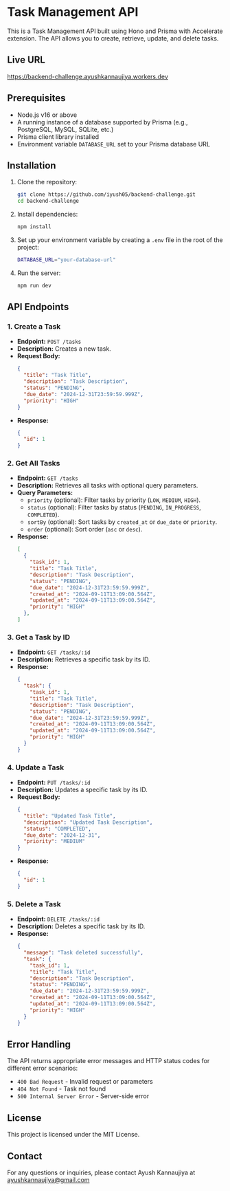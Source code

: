 

# Task Management API

This is a Task Management API built using Hono and Prisma with Accelerate extension. The API allows you to create, retrieve, update, and delete tasks.


## Live URL

https://backend-challenge.ayushkannaujiya.workers.dev

## Prerequisites

- Node.js v16 or above
- A running instance of a database supported by Prisma (e.g., PostgreSQL, MySQL, SQLite, etc.)
- Prisma client library installed
- Environment variable `DATABASE_URL` set to your Prisma database URL

## Installation

1. Clone the repository:

    ```bash
    git clone https://github.com/iyush05/backend-challenge.git
    cd backend-challenge
    ```

2. Install dependencies:

    ```bash
    npm install
    ```

3. Set up your environment variable by creating a `.env` file in the root of the project:

    ```bash
    DATABASE_URL="your-database-url"
    ```

4. Run the server:

    ```bash
    npm run dev
    ```

## API Endpoints

### 1. Create a Task

- **Endpoint:** `POST /tasks`
- **Description:** Creates a new task.
- **Request Body:**
  ```json
  {
    "title": "Task Title",
    "description": "Task Description",
    "status": "PENDING",
    "due_date": "2024-12-31T23:59:59.999Z",
    "priority": "HIGH"
  }
  ```
- **Response:**
  ```json
  {
    "id": 1
  }
  ```

### 2. Get All Tasks

- **Endpoint:** `GET /tasks`
- **Description:** Retrieves all tasks with optional query parameters.
- **Query Parameters:**
  - `priority` (optional): Filter tasks by priority (`LOW`, `MEDIUM`, `HIGH`).
  - `status` (optional): Filter tasks by status (`PENDING`, `IN_PROGRESS`, `COMPLETED`).
  - `sortBy` (optional): Sort tasks by `created_at` or `due_date` or `priority`.
  - `order` (optional): Sort order (`asc` or `desc`).
- **Response:**
  ```json
  [
    {
      "task_id": 1,
      "title": "Task Title",
      "description": "Task Description",
      "status": "PENDING",
      "due_date": "2024-12-31T23:59:59.999Z",
      "created_at": "2024-09-11T13:09:00.564Z",
      "updated_at": "2024-09-11T13:09:00.564Z",
      "priority": "HIGH"
    },
  ]
  ```

### 3. Get a Task by ID

- **Endpoint:** `GET /tasks/:id`
- **Description:** Retrieves a specific task by its ID.
- **Response:**
  ```json
  {
    "task": {
      "task_id": 1,
      "title": "Task Title",
      "description": "Task Description",
      "status": "PENDING",
      "due_date": "2024-12-31T23:59:59.999Z",
      "created_at": "2024-09-11T13:09:00.564Z",
      "updated_at": "2024-09-11T13:09:00.564Z",
      "priority": "HIGH"
    }
  }
  ```

### 4. Update a Task

- **Endpoint:** `PUT /tasks/:id`
- **Description:** Updates a specific task by its ID.
- **Request Body:**
  ```json
  {
    "title": "Updated Task Title",
    "description": "Updated Task Description",
    "status": "COMPLETED",
    "due_date": "2024-12-31",
    "priority": "MEDIUM"
  }
  ```
- **Response:**
  ```json
  {
    "id": 1
  }
  ```

### 5. Delete a Task

- **Endpoint:** `DELETE /tasks/:id`
- **Description:** Deletes a specific task by its ID.
- **Response:**
  ```json
  {
    "message": "Task deleted successfully",
    "task": {
      "task_id": 1,
      "title": "Task Title",
      "description": "Task Description",
      "status": "PENDING",
      "due_date": "2024-12-31T23:59:59.999Z",
      "created_at": "2024-09-11T13:09:00.564Z",
      "updated_at": "2024-09-11T13:09:00.564Z",
      "priority": "HIGH"
    }
  }
  ```

## Error Handling

The API returns appropriate error messages and HTTP status codes for different error scenarios:

- `400 Bad Request` - Invalid request or parameters
- `404 Not Found` - Task not found
- `500 Internal Server Error` - Server-side error

## License

This project is licensed under the MIT License.

## Contact

For any questions or inquiries, please contact Ayush Kannaujiya at ayushkannaujiya@gmail.com
